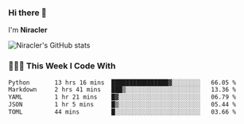### Hi there 👋

I'm **Niracler**

![Niracler's GitHub stats](https://github-readme-stats.vercel.app/api?username=Niracler&show_icons=true)


### 👨🏻‍💻 This Week I Code With

<!--START_SECTION:waka-->

```txt
Python       13 hrs 16 mins  ████████████████▓░░░░░░░░   66.05 %
Markdown     2 hrs 41 mins   ███▒░░░░░░░░░░░░░░░░░░░░░   13.36 %
YAML         1 hr 21 mins    █▓░░░░░░░░░░░░░░░░░░░░░░░   06.79 %
JSON         1 hr 5 mins     █▒░░░░░░░░░░░░░░░░░░░░░░░   05.44 %
TOML         44 mins         █░░░░░░░░░░░░░░░░░░░░░░░░   03.66 %
```

<!--END_SECTION:waka-->
